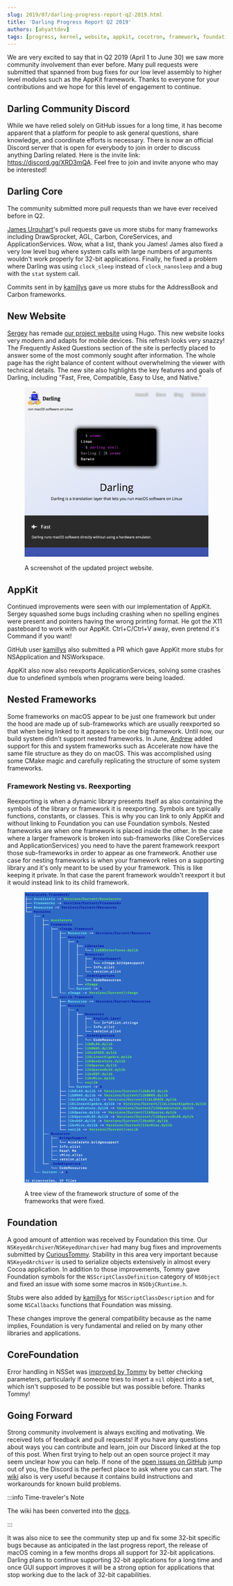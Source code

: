 ```yaml
---
slug: 2019/07/darling-progress-report-q2-2019.html
title: 'Darling Progress Report Q2 2019'
authors: [ahyattdev]
tags: [progress, kernel, website, appkit, cocotron, framework, foundation, corefoundation]
---
```


We are very excited to say that in Q2 2019 (April 1 to June 30) we saw more community involvement than ever before. Many pull requests were submitted that spanned from bug fixes for our low level assembly to higher level modules such as the AppKit framework. Thanks to everyone for your contributions and we hope for this level of engagement to continue.

<!-- truncate -->

## Darling Community Discord

While we have relied solely on GitHub issues for a long time, it has become apparent that a platform for people to ask general questions, share knowledge, and coordinate efforts is necessary. There is now an official Discord server that is open for everybody to join in order to discuss anything Darling related. Here is the invite link: https://discord.gg/XRD3mQA. Feel free to join and invite anyone who may be interested!

## Darling Core

The community submitted more pull requests than we have ever received before in Q2.

[James Urquhart](https://github.com/jamesu)'s pull requests gave us more stubs for many frameworks including DrawSprocket, AGL, Carbon, CoreServices, and ApplicationServices. Wow, what a list, thank you James! James also fixed a very low level bug where system calls with large numbers of arguments wouldn't work properly for 32-bit applications. Finally, he fixed a problem where Darling was using `clock_sleep` instead of `clock_nanosleep` and a bug with the `stat` system call.

Commits sent in by [kamillys](https://github.com/kamillys) gave us more stubs for the AddressBook and Carbon frameworks.

## New Website

[Sergey](https://github.com/bugaevc) has remade [our project website](https://www.darlinghq.org/) using Hugo. This new website looks very modern and adapts for mobile devices. This refresh looks very snazzy! The Frequently Asked Questions section of the site is perfectly placed to answer some of the most commonly sought after information. The whole page has the right balance of content without overwhelming the viewer with technical details. The new site also highlights the key features and goals of Darling, including "Fast, Free, Compatible, Easy to Use, and Native."

<figure>

  ![A screenshot of the updated project website.](./website.png)
  <figcaption>A screenshot of the updated project website.</figcaption>

</figure>

## AppKit

Continued improvements were seen with our implementation of AppKit. Sergey squashed some bugs including crashing when no spelling engines were present and pointers having the wrong printing format. He got the X11 pasteboard to work with our AppKit. Ctrl+C/Ctrl+V away, even pretend it's Command if you want!

GitHub user [kamillys](https://github.com/kamillys) also submitted a PR which gave AppKit more stubs for NSApplication and NSWorkspace.

AppKit also now also reexports ApplicationServices, solving some crashes due to undefined symbols when programs were being loaded.

## Nested Frameworks

Some frameworks on macOS appear to be just one framework but under the hood are made up of sub-frameworks which are usually reexported so that when being linked to it appears to be one big framework. Until now, our build system didn't support nested frameworks. In June, [Andrew](https://github.com/ahyattdev) added support for this and system frameworks such as Accelerate now have the same file structure as they do on macOS. This was accomplished using some CMake magic and carefully replicating the structure of some system frameworks.

### Framework Nesting vs. Reexporting

Reexporting is when a dynamic library presents itself as also containing the symbols of the library or framework it is reexporting. Symbols are typically functions, constants, or classes. This is why you can link to only AppKit and without linking to Foundation you can use Foundation symbols. Nested frameworks are when one framework is placed inside the other. In the case where a larger framework is broken into sub-frameworks (like CoreServices and ApplicationServices) you need to have the parent framework reexport those sub-frameworks in order to appear as one framework. Another use case for nesting frameworks is when your framework relies on a supporting library and it's only meant to be used by your framework. This is like keeping it private. In that case the parent framework wouldn't reexport it but it would instead link to its child framework.

<figure>

  ![A tree view of the framework structure of some of the frameworks that were fixed.](./frameworks.png)
  <figcaption>A tree view of the framework structure of some of the frameworks that were fixed.</figcaption>

</figure>

## Foundation

A good amount of attention was received by Foundation this time. Our `NSKeyedArchiver`/`NSKeyedUnarchiver` had many bug fixes and improvements submitted by [CuriousTommy](https://github.com/CuriousTommy). Stability in this area very important because `NSKeyedArchiver` is used to serialize objects extensively in almost every Cocoa application. In addition to those improvements, Tommy gave Foundation symbols for the `NSScriptClassDefinition` category of `NSObject` and fixed an issue with some some macros in `NSObjCRuntime.h`.

Stubs were also added by [kamillys](https://github.com/kamillys) for `NSScriptClassDescription` and for some `NSCallbacks` functions that Foundation was missing.

These changes improve the general compatibility because as the name implies, Foundation is very fundamental and relied on by many other libraries and applications.

## CoreFoundation

Error handling in NSSet was [improved by Tommy](https://github.com/darlinghq/darling-corefoundation/pull/1/files) by better checking parameters, particularly if someone tries to insert a `nil` object into a set, which isn't supposed to be possible but was possible before. Thanks Tommy!

## Going Forward

Strong community involvement is always exciting and motivating. We received lots of feedback and pull requests! If you have any questions about ways you can contribute and learn, join our Discord linked at the top of this post. When first trying to help out an open source project it may seem unclear how you can help. If none of the [open issues on GitHub](https://github.com/darlinghq/darling/issues) jump out of you, the Discord is the perfect place to ask where you can start. The [wiki](https://wiki.darlinghq.org/start) also is very useful because it contains build instructions and workarounds for known build problems.

:::info Time-traveler's Note

The wiki has been converted into the [docs](https://docs.darlinghq.org/).

:::

It was also nice to see the community step up and fix some 32-bit specific bugs because as anticipated in the last progress report, the release of macOS coming in a few months drops all support for 32-bit applications. Darling plans to continue supporting 32-bit applications for a long time and once GUI support improves it will be a strong option for applications that stop working due to the lack of 32-bit capabilities.
